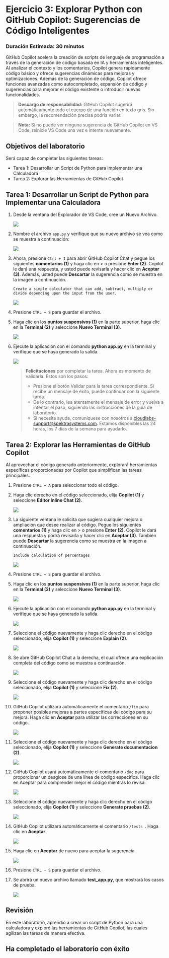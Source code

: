 # Ejercicio 3: Explorar Python con GitHub Copilot: Sugerencias de Código Inteligentes

### Duración Estimada: 30 minutos

GitHub Copilot acelera la creación de scripts de lenguaje de programación a través de la generación de código basada en IA y herramientas inteligentes. Al analizar el contexto y los comentarios, Copilot genera rápidamente código básico y ofrece sugerencias dinámicas para mejoras y optimizaciones. Además de la generación de código, Copilot ofrece funciones avanzadas como autocompletado, expansión de código y sugerencias para mejorar el código existente o introducir nuevas funcionalidades.

> **Descargo de responsabilidad:** GitHub Copilot sugerirá automáticamente todo el cuerpo de una función en texto gris. Sin embargo, la recomendación precisa podría variar.

> **Nota:** Si no puede ver ninguna sugerencia de GitHub Copilot en VS Code, reinicie VS Code una vez e intente nuevamente.

## Objetivos del laboratorio

Será capaz de completar las siguientes tareas:

- Tarea 1: Desarrollar un Script de Python para Implementar una Calculadora
- Tarea 2: Explorar las Herramientas de GitHub Copilot

## Tarea 1: Desarrollar un Script de Python para Implementar una Calculadora

1. Desde la ventana del Explorador de VS Code, cree un Nuevo Archivo.

   ![](../media/py10.png)

1. Nombre el archivo `app.py` y verifique que su nuevo archivo se vea como se muestra a continuación:

   ![](../media/app1.png)

1. Ahora, presione `Ctrl + I` para abrir GitHub Copilot Chat y pegue los siguientes **comentarios (1)** y haga clic en > o presione **Enter (2)**. Copilot le dará una respuesta, y usted puede revisarla y hacer clic en **Aceptar (3)**. Además, usted puede **Descartar** la sugerencia como se muestra en la imagen a continuación.
   
   ```
   Create a simple calculator that can add, subtract, multiply or divide depending upon the input from the user.
   ```

   ![](../media/hub66.png)

1. Presione `CTRL + S` para guardar el archivo.

1. Haga clic en los **puntos suspensivos (1)** en la parte superior, haga clic en la **Terminal (2)** y seleccione **Nuevo Terminal (3)**.

   ![](../media/openterminal.png)

1. Ejecute la aplicación con el comando **python app.py** en la terminal y verifique que se haya generado la salida.

   ![](../media/image.png)   

      > **Felicitaciones** por completar la tarea. Ahora es momento de validarla. Estos son los pasos:
      > - Presione el botón Validar para la tarea correspondiente. Si recibe un mensaje de éxito, puede continuar con la siguiente tarea.
      > - De lo contrario, lea atentamente el mensaje de error y vuelva a intentar el paso, siguiendo las instrucciones de la guía de laboratorio.
      > - Si necesita ayuda, comuníquese con nosotros a cloudlabs-support@spektrasystems.com. Estamos disponibles las 24 horas, los 7 días de la semana para ayudarlo.

      <validation step="37a79ae8-73af-4ce6-a2f0-c3895b352cd3" />

## Tarea 2: Explorar las Herramientas de GitHub Copilot

Al aprovechar el código generado anteriormente, explorará herramientas específicas proporcionadas por Copilot que simplifican las tareas principales.

1. Presione `CTRL + A` para seleccionar todo el código.

1. Haga clic derecho en el código seleccionado, elija **Copilot (1)** y seleccione **Editor Inline Chat (2)**.

      ![](../media/app.py.png)

1. La siguiente ventana le solicita que sugiera cualquier mejora o ampliación que desee realizar al código. Pegue los siguientes **comentarios (1)** y haga clic en > o presione **Enter (2)**. Copilot le dará una respuesta y podrá revisarla y hacer clic en **Aceptar (3)**. También puede **Descartar** la sugerencia como se muestra en la imagen a continuación.

   ```
   Include calculation of percentages
   ```
   
   ![](../media/py4.png)

1. Presione `CTRL + S` para guardar el archivo.

1. Haga clic en los **puntos suspensivos (1)** en la parte superior, haga clic en la **Terminal (2)** y seleccione **Nuevo Terminal (3)**.

      ![](../media/openterminal.png)
   
1. Ejecute la aplicación con el comando **python app.py** en la terminal y verifique que se haya generado la salida.

      ![](../media/pythonapp.png)

1. Seleccione el código nuevamente y haga clic derecho en el código seleccionado, elija **Copilot (1)** y seleccione **Explain (2)**.

   ![](../media/explain.png)

1. Se abre GitHub Copilot Chat a la derecha, el cual ofrece una explicación completa del código como se muestra a continuación.

      ![](../media/hub65.png)

1. Seleccione el código nuevamente y haga clic derecho en el código seleccionado, elija **Copilot (1)** y seleccione **Fix (2)**.

   ![](../media/fix.png)

1. GitHub Copilot utilizará automáticamente el comentario `/fix` para proponer posibles mejoras a partes específicas del código para su mejora. Haga clic en **Aceptar** para utilizar las correcciones en su código.

      ![](../media/py7.png)

1. Seleccione el código nuevamente y haga clic derecho en el código seleccionado, elija **Copilot (1)** y seleccione **Generate documentacion (2)**.

      ![](../media/docs.png)

1. GitHub Copilot usará automáticamente el comentario `/doc` para proporcionar un desglose de una línea de código específica. Haga clic en Aceptar para comprender mejor el código mientras lo revisa.

      ![](../media/py8.png)

1. Seleccione el código nuevamente y haga clic derecho en el código seleccionado, elija **Copilot (1)** y seleccione **Generate pruebas (2)**.

      ![](../media/tests1.png)

1. GitHub Copilot utilizará automáticamente el comentario `/tests `. Haga clic en **Aceptar**.

      ![](../media/E3T2S14-0303.png)

1. Haga clic en **Aceptar** de nuevo para aceptar la sugerencia. 

      ![](../media/E3T2S14.1-0303.png)

1. Presione `CTRL + S` para guardar el archivo.      

1. Se abrirá un nuevo archivo llamado **test_app.py**, que mostrará los casos de prueba.

      ![](../media/E3T2S16-0303.png)

## Revisión
En este laboratorio, aprendió a crear un script de Python para una calculadora y exploró las herramientas de GitHub Copilot, las cuales agilizan las tareas de manera efectiva.
  
## Ha completado el laboratorio con éxito
